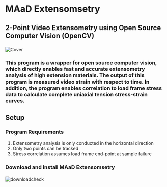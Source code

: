 # MAaD Extensomsetry
## 2-Point Video Extensometry using Open Source Computer Vision (OpenCV)
###
![Cover](https://user-images.githubusercontent.com/110251841/183166399-e70332ae-2ff7-4524-9d1c-d8a6df2374e6.PNG)
### This program is a wrapper for open source computer vision, which directly enables fast and accurate extensometry analysis of high extension materials. The output of this program is measured video strain with respect to time. In addition, the program enables correlation to load frame stress data to calculate complete uniaxial tension stress-strain curves.
###
## Setup
### Program Requirements
1. Extensometry analysis is only conducted in the horizontal direction
2. Only two points can be tracked
3. Stress correlation assumes load frame end-point at sample failure
### Download and install MAaD Extensomsetry
#### 
![downloadcheck](https://user-images.githubusercontent.com/110251841/183200601-d3639656-b200-46f7-a9e7-f5860f0aebcd.PNG)
